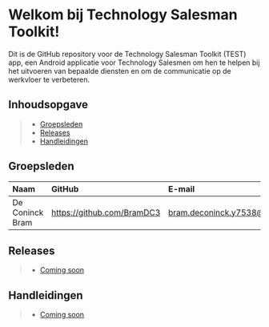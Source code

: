 # Welkom bij Technology Salesman Toolkit!

Dit is de GitHub repository voor de Technology Salesman Toolkit (TEST) app, een Android applicatie voor Technology Salesmen om hen te helpen bij het uitvoeren van bepaalde diensten en om de communicatie op de werkvloer te verbeteren.

## Inhoudsopgave

> - [Groepsleden](#groepsleden)
> - [Releases](#releases)
> - [Handleidingen](#handleidingen)


## Groepsleden

| Naam     | GitHub                        | E-mail                               |
| :---     | :---                          | :---                                |
| De Coninck Bram | <https://github.com/BramDC3> | [bram.deconinck.y7538@student.hogent.be](mailto:bram.deconinck.y7538@student.hogent.be) |

## Releases
> - [Coming soon](#)

## Handleidingen

> - [Coming soon](#)
